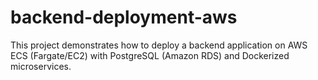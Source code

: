 # backend-deployment-aws
This project demonstrates how to deploy a backend application on AWS ECS (Fargate/EC2) with PostgreSQL (Amazon RDS) and Dockerized microservices.

